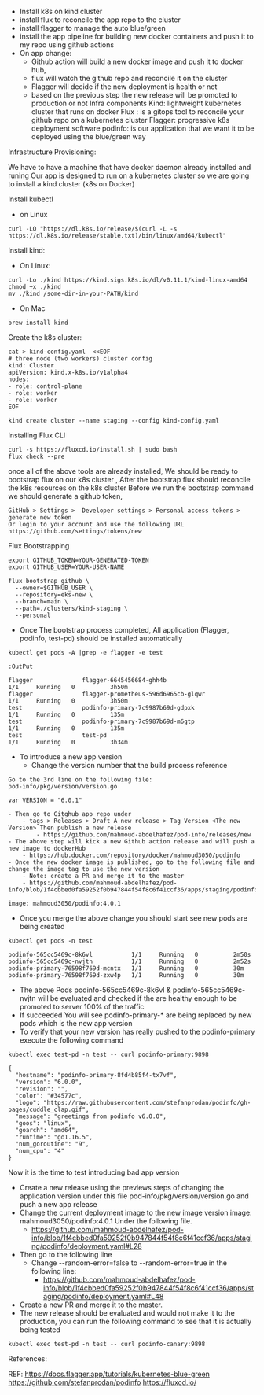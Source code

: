- Install k8s on kind cluster
- install flux to reconcile the app repo to the cluster
- install flagger to manage the auto blue/green
- install the app pipeline for building new docker containers and push it to my repo using github actions
- On app change:
    - Github action will build a new docker image and push it to docker hub,
    - flux will watch the github repo and reconcile it on the cluster
    - Flagger will decide if the new deployment is health or not
    - based on the previous step the new release will be promoted to production or not
      Infra components
      Kind: lightweight kubernetes cluster that runs on docker
      Flux : is a gitops tool to reconcile your github repo on a kubernetes cluster
      Flagger: progressive k8s deployment software
      podinfo:  is our application that we want it to be deployed using the blue/green way

Infrastructure Provisioning:

We have to have a machine that have docker daemon already installed and runing
Our app is designed to run on a kubernetes cluster so we are going to install  a kind cluster (k8s on Docker)

Install kubectl
- on Linux
```
curl -LO "https://dl.k8s.io/release/$(curl -L -s https://dl.k8s.io/release/stable.txt)/bin/linux/amd64/kubectl"
```
Install kind:
- On Linux:
```
curl -Lo ./kind https://kind.sigs.k8s.io/dl/v0.11.1/kind-linux-amd64
chmod +x ./kind
mv ./kind /some-dir-in-your-PATH/kind
```

- On Mac
```
brew install kind
```

Create the k8s cluster:
```
cat > kind-config.yaml  <<EOF
# three node (two workers) cluster config
kind: Cluster
apiVersion: kind.x-k8s.io/v1alpha4
nodes:
- role: control-plane
- role: worker
- role: worker
EOF

kind create cluster --name staging --config kind-config.yaml
```

Installing Flux  CLI

```
curl -s https://fluxcd.io/install.sh | sudo bash
flux check --pre
```

once all of the above tools are already installed,
We should  be  ready to bootstrap flux on our k8s cluster , After the bootstrap flux should reconcile the k8s resources on the k8s cluster
Before we run the bootstrap command we should generate a github token,

```
GitHub > Settings >  Developer settings > Personal access tokens > generate new token
Or login to your account and use the following URL
https://github.com/settings/tokens/new
```

Flux Bootstrapping
```
export GITHUB_TOKEN=YOUR-GENERATED-TOKEN
export GITHUB_USER=YOUR-USER-NAME

flux bootstrap github \
  --owner=$GITHUB_USER \
  --repository=eks-new \
  --branch=main \
  --path=./clusters/kind-staging \
  --personal
```

- Once The bootstrap process completed, All application (Flagger, podinfo, test-pd) should be installed automatically
```
kubectl get pods -A |grep -e flagger -e test

:OutPut

flagger              flagger-6645456684-ghh4b                        1/1     Running   0          3h50m
flagger              flagger-prometheus-596d6965cb-glqwr             1/1     Running   0          3h50m
test                 podinfo-primary-7c9987b69d-gdpxk                1/1     Running   0          135m
test                 podinfo-primary-7c9987b69d-m6gtp                1/1     Running   0          135m
test                 test-pd                                         1/1     Running   0          3h34m
```

- To introduce a new app version
    - Change the version number that the build process reference
```
Go to the 3rd line on the following file: 
pod-info/pkg/version/version.go

var VERSION = "6.0.1"
```

	- Then go to Gitghub app repo under
		- tags > Releases > Draft A new release > Tag Version <The new Version> Then publish a new release 
			- https://github.com/mahmoud-abdelhafez/pod-info/releases/new
	- The above step will kick a new Github action release and will push a new image to dockerHub 
		- https://hub.docker.com/repository/docker/mahmoud3050/podinfo
	- Once the new docker image is published, go to the following file and change the image tag to use the new version
		- Note: create a PR and merge it to the master 
		- https://github.com/mahmoud-abdelhafez/pod-info/blob/1f4cbbed0fa59252f0b947844f54f8c6f41ccf36/apps/staging/podinfo/deployment.yaml#L28
```
image: mahmoud3050/podinfo:4.0.1
```

- Once you merge the above change you should start see new pods are being created

```
kubectl get pods -n test 

podinfo-565cc5469c-8k6vl           1/1     Running   0          2m50s
podinfo-565cc5469c-nvjtn           1/1     Running   0          2m52s
podinfo-primary-76598f769d-mcntx   1/1     Running   0          30m
podinfo-primary-76598f769d-zxw4p   1/1     Running   0          30m
```
- The above Pods podinfo-565cc5469c-8k6vl & podinfo-565cc5469c-nvjtn  will be evaluated and checked if the are healthy enough to be promoted to server 100% of the traffic
- If succeeded You will see podinfo-primary-*  are being replaced by new pods which is the new app version
- To verify that your new version has really pushed to the podinfo-primary execute the following command
```
kubectl exec test-pd -n test -- curl podinfo-primary:9898

{
  "hostname": "podinfo-primary-8fd4b85f4-tx7vf",
  "version": "6.0.0",
  "revision": "",
  "color": "#34577c",
  "logo": "https://raw.githubusercontent.com/stefanprodan/podinfo/gh-pages/cuddle_clap.gif",
  "message": "greetings from podinfo v6.0.0",
  "goos": "linux",
  "goarch": "amd64",
  "runtime": "go1.16.5",
  "num_goroutine": "9",
  "num_cpu": "4"
}
```

Now it is the time to test introducing bad app version
- Create a new release using the previews steps of changing the application version under this file pod-info/pkg/version/version.go and push a new app release
- Change the current deployment image to the new image version image: mahmoud3050/podinfo:4.0.1 Under the following file.
    - https://github.com/mahmoud-abdelhafez/pod-info/blob/1f4cbbed0fa59252f0b947844f54f8c6f41ccf36/apps/staging/podinfo/deployment.yaml#L28
- Then go to the following line
    - Change  --random-error=false  to --random-error=true  in the following line:
        - https://github.com/mahmoud-abdelhafez/pod-info/blob/1f4cbbed0fa59252f0b947844f54f8c6f41ccf36/apps/staging/podinfo/deployment.yaml#L48
- Create a new PR and merge it to the master.
- The new release should be evaluated and would not make it to the production, you can run the following command to see that it is actually being tested
```
kubectl exec test-pd -n test -- curl podinfo-canary:9898
```

References:

REF:
https://docs.flagger.app/tutorials/kubernetes-blue-green
https://github.com/stefanprodan/podinfo
https://fluxcd.io/